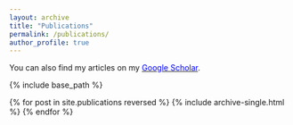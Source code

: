 ```yaml
---
layout: archive
title: "Publications"
permalink: /publications/
author_profile: true
---
```


You can also find my articles on my [<font color="blue">Google Scholar</font>](https://scholar.google.com/citations?user=GiwTbZIAAAAJ&hl=en).

{% include base_path %}

{% for post in site.publications reversed %}
  {% include archive-single.html %}
{% endfor %}

